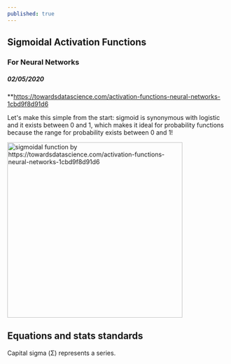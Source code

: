 ```yaml
---
published: true
---
```

## Sigmoidal Activation Functions
### For Neural Networks

##### 02/05/2020
**https://towardsdatascience.com/activation-functions-neural-networks-1cbd9f8d91d6

Let's make this simple from the start: sigmoid is synonymous with logistic and it exists between 0 and 1, which makes it ideal for probability functions because the range for probability exists between 0 and 1!

<img src="{{ site.baseurl }}/images/sigmoidal.png" alt="sigmoidal function by https://towardsdatascience.com/activation-functions-neural-networks-1cbd9f8d91d6" style="width: 400px;"/>


## Equations and stats standards

Capital sigma (Σ) represents a series.
